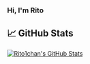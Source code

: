 ### Hi, I'm Rito



## &#x1f4c8; GitHub Stats

<a href="https://github.com/Rito1chan">
  <img align="center" src="https://github-readme-stats.vercel.app/api?Rito1chan=anuraghazra&show_icons=true&theme=tokyonight" alt="Rito1chan's GitHub Stats" >
</a>
